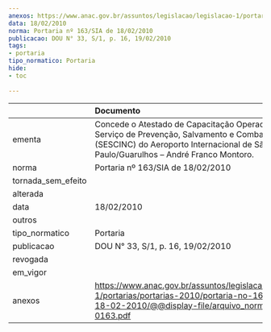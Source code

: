 ```yaml
---
anexos: https://www.anac.gov.br/assuntos/legislacao/legislacao-1/portarias/portarias-2010/portaria-no-163-sia-de-18-02-2010/@@display-file/arquivo_norma/PA2010-0163.pdf
data: 18/02/2010
norma: Portaria nº 163/SIA de 18/02/2010
publicacao: DOU N° 33, S/1, p. 16, 19/02/2010
tags:
- portaria
tipo_normatico: Portaria
hide: 
- toc 
 
---
```


|                    | Documento                                                                                                                                                                                  |
|:-------------------|:-------------------------------------------------------------------------------------------------------------------------------------------------------------------------------------------|
| ementa             | Concede o Atestado de Capacitação Operacional ao Serviço de Prevenção, Salvamento e Combate a Incêndio (SESCINC) do Aeroporto Internacional de São Paulo/Guarulhos – André Franco Montoro. |
| norma              | Portaria nº 163/SIA de 18/02/2010                                                                                                                                                          |
| tornada_sem_efeito |                                                                                                                                                                                            |
| alterada           |                                                                                                                                                                                            |
| data               | 18/02/2010                                                                                                                                                                                 |
| outros             |                                                                                                                                                                                            |
| tipo_normatico     | Portaria                                                                                                                                                                                   |
| publicacao         | DOU N° 33, S/1, p. 16, 19/02/2010                                                                                                                                                          |
| revogada           |                                                                                                                                                                                            |
| em_vigor           |                                                                                                                                                                                            |
| anexos             | https://www.anac.gov.br/assuntos/legislacao/legislacao-1/portarias/portarias-2010/portaria-no-163-sia-de-18-02-2010/@@display-file/arquivo_norma/PA2010-0163.pdf                           |